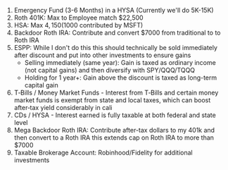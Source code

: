 
1. Emergency Fund (3-6 Months) in a HYSA (Currently we'll do 5K-15K)
2. Roth 401K: Max to Employee match $22,500
3. HSA: Max $4,150 ($1000 contributed by MSFT)
4. Backdoor Roth IRA: Contribute and convert $7000 from traditional to to Roth IRA
5. ESPP: While I don't do this this should technically be sold immediately after discount and put into other investments to ensure gains
	- Selling immediately (same year): Gain is taxed as ordinary income (not capital gains) and then diversify with SPY/QQQ/TQQQ
	- Holding for 1 year+: Gain above the discount is taxed as long-term capital gain
6. T‑Bills / Money Market Funds - Interest from T‑Bills and certain money market funds is exempt from state and local taxes, which can boost after‑tax yield considerably in cali
7. CDs / HYSA - Interest earned is fully taxable at both federal and state level 
8. Mega Backdoor Roth IRA: Contribute after-tax dollars to my 401k and then convert to a Roth IRA this extends cap on Roth IRA to more than $7000
9. Taxable Brokerage Account: Robinhood/Fidelity for additional investments